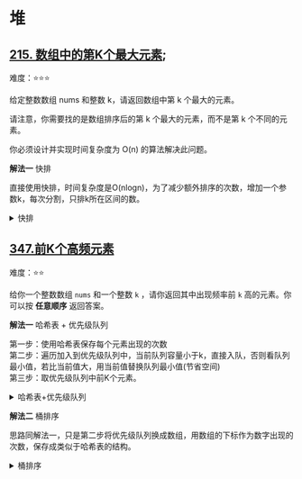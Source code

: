 # 堆

## [215. 数组中的第K个最大元素](https://leetcode.cn/problems/kth-largest-element-in-an-array);

难度：⭐️⭐️⭐️

给定整数数组 nums 和整数 k，请返回数组中第 k 个最大的元素。

请注意，你需要找的是数组排序后的第 k 个最大的元素，而不是第 k 个不同的元素。

你必须设计并实现时间复杂度为 O(n) 的算法解决此问题。

**解法一** 快排

直接使用快排，时间复杂度是O(nlogn)，为了减少额外排序的次数，增加一个参数k，每次分割，只排k所在区间的数。

<details>
  <summary>快排</summary>

  ```java
    public int findKthLargest(int[] nums, int k) {
        return quickSort(nums, 0, nums.length - 1, nums.length - k);
    }

    private int quickSort(int[] nums, int left, int right, int k) {
        if (left >= right) {
            return nums[k];
        }
        int i = left - 1;
        int j = right + 1;
        int povit = nums[left + (right - left) / 2];
        while (i < j) {
            do { i++; } while (nums[i] < povit);
            do { j--; } while (povit < nums[j]);
            if (i < j) {
                int temp = nums[i];
                nums[i] = nums[j];
                nums[j] = temp;
            }
        }
        if (k <= j) {
            return quickSort(nums, left, j, k);
        } else {
            return quickSort(nums, j + 1, right, k);
        }
    }
  ```

</details>

## [347.前K个高频元素](https://leetcode.cn/problems/top-k-frequent-elements/description)

难度：⭐️⭐️

给你一个整数数组 `nums` 和一个整数 `k` ，请你返回其中出现频率前 `k` 高的元素。你可以按 **任意顺序** 返回答案。

**解法一** 哈希表 + 优先级队列

第一步：使用哈希表保存每个元素出现的次数  
第二步：遍历加入到优先级队列中，当前队列容量小于k，直接入队，否则看队列最小值，若比当前值大，用当前值替换队列最小值(节省空间)  
第三步：取优先级队列中前K个元素。  

<details>
  <summary>哈希表+优先级队列</summary>

  ```java
    public int[] topKFrequent(int[] nums, int k) {
        Map<Integer, Integer> map = new HashMap<>();
        for (int n : nums) {
            map.put(n, map.getOrDefault(n, 0) + 1);
        }
        Queue<int[]> queue = new PriorityQueue<>((int[] a, int[] b) -> {
            return a[1] - b[1];
        });
        for (Map.Entry<Integer, Integer> entry : map.entrySet()) {
            int num = entry.getKey();
            int count = entry.getValue();
            if (queue.size() < k) {
                queue.offer(new int[] {num, count});
            } else if (count > queue.peek()[1]) {
                queue.poll();
                queue.offer(new int[] {num, count});
            }
        }
        int[] ans = new int[k];
        for (int i = k; i > 0; i--) {
            ans[i - 1] = queue.poll()[0];
        }
        return ans;
    }
  ```
</details>

**解法二** 桶排序

思路同解法一，只是第二步将优先级队列换成数组，用数组的下标作为数字出现的次数，保存成类似于哈希表的结构。

<details>
  <summary>桶排序</summary>

  ```java
    public int[] topKFrequent(int[] nums, int k) {
        Map<Integer, Integer> map = new HashMap<>();
        int max = 0;
        for (int n : nums) {
            int count = map.getOrDefault(n, 0) + 1;
            map.put(n, count);
            max = Math.max(count, max);
        }
        List<Integer>[] buckets = new List[max];
        for (Map.Entry<Integer, Integer> entry : map.entrySet()) {
            int index = entry.getValue() - 1;
            List<Integer> valueList = buckets[index];
            if (valueList == null) {
                valueList = new ArrayList<>();
            }
            valueList.add(entry.getKey());
            buckets[index] = valueList;
        }
        int[] ans = new int[k];
        int index = 0;
        for (int i = buckets.length - 1; index < k && i >= 0; i--) {
            List<Integer> valueList = buckets[i];
            if (valueList == null) {
                continue;
            }
            for (Integer num : valueList) {
                ans[index++] = num;
                if (index >= k) {
                    return ans;
                }
            }
        }
        return ans;
    }
  ```
</details>

